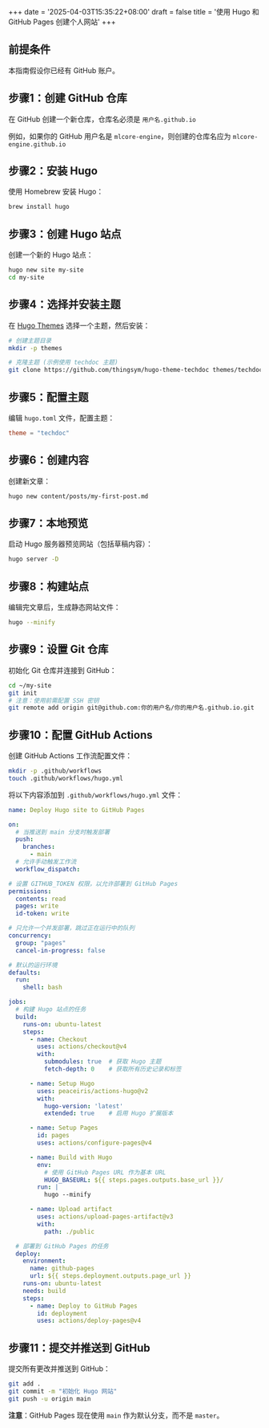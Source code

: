 +++
date = '2025-04-03T15:35:22+08:00'
draft = false
title = '使用 Hugo 和 GitHub Pages 创建个人网站'
+++

## 前提条件

本指南假设你已经有 GitHub 账户。

## 步骤1：创建 GitHub 仓库

在 GitHub 创建一个新仓库，仓库名必须是 `用户名.github.io`

例如，如果你的 GitHub 用户名是 `mlcore-engine`，则创建的仓库名应为 `mlcore-engine.github.io`

## 步骤2：安装 Hugo

使用 Homebrew 安装 Hugo：

```bash
brew install hugo
```

## 步骤3：创建 Hugo 站点

创建一个新的 Hugo 站点：

```bash
hugo new site my-site
cd my-site
```

## 步骤4：选择并安装主题

在 [Hugo Themes](https://themes.gohugo.io) 选择一个主题，然后安装：

```bash
# 创建主题目录
mkdir -p themes

# 克隆主题 (示例使用 techdoc 主题)
git clone https://github.com/thingsym/hugo-theme-techdoc themes/techdoc
```

## 步骤5：配置主题

编辑 `hugo.toml` 文件，配置主题：

```toml
theme = "techdoc"
```

## 步骤6：创建内容

创建新文章：

```bash
hugo new content/posts/my-first-post.md
```

## 步骤7：本地预览

启动 Hugo 服务器预览网站（包括草稿内容）：

```bash
hugo server -D
```

## 步骤8：构建站点

编辑完文章后，生成静态网站文件：

```bash
hugo --minify
```

## 步骤9：设置 Git 仓库

初始化 Git 仓库并连接到 GitHub：

```bash
cd ~/my-site
git init
# 注意：使用前需配置 SSH 密钥
git remote add origin git@github.com:你的用户名/你的用户名.github.io.git
```

## 步骤10：配置 GitHub Actions

创建 GitHub Actions 工作流配置文件：

```bash
mkdir -p .github/workflows
touch .github/workflows/hugo.yml
```

将以下内容添加到 `.github/workflows/hugo.yml` 文件：

```yaml
name: Deploy Hugo site to GitHub Pages

on:
  # 当推送到 main 分支时触发部署
  push:
    branches:
      - main
  # 允许手动触发工作流
  workflow_dispatch:

# 设置 GITHUB_TOKEN 权限，以允许部署到 GitHub Pages
permissions:
  contents: read
  pages: write
  id-token: write

# 只允许一个并发部署，跳过正在运行中的队列
concurrency:
  group: "pages"
  cancel-in-progress: false

# 默认的运行环境
defaults:
  run:
    shell: bash

jobs:
  # 构建 Hugo 站点的任务
  build:
    runs-on: ubuntu-latest
    steps:
      - name: Checkout
        uses: actions/checkout@v4
        with:
          submodules: true  # 获取 Hugo 主题
          fetch-depth: 0    # 获取所有历史记录和标签

      - name: Setup Hugo
        uses: peaceiris/actions-hugo@v2
        with:
          hugo-version: 'latest'
          extended: true    # 启用 Hugo 扩展版本

      - name: Setup Pages
        id: pages
        uses: actions/configure-pages@v4

      - name: Build with Hugo
        env:
          # 使用 GitHub Pages URL 作为基本 URL
          HUGO_BASEURL: ${{ steps.pages.outputs.base_url }}/
        run: |
          hugo --minify

      - name: Upload artifact
        uses: actions/upload-pages-artifact@v3
        with:
          path: ./public

  # 部署到 GitHub Pages 的任务
  deploy:
    environment:
      name: github-pages
      url: ${{ steps.deployment.outputs.page_url }}
    runs-on: ubuntu-latest
    needs: build
    steps:
      - name: Deploy to GitHub Pages
        id: deployment
        uses: actions/deploy-pages@v4 
```

## 步骤11：提交并推送到 GitHub

提交所有更改并推送到 GitHub：

```bash
git add .
git commit -m "初始化 Hugo 网站"
git push -u origin main
```

**注意**：GitHub Pages 现在使用 `main` 作为默认分支，而不是 `master`。

